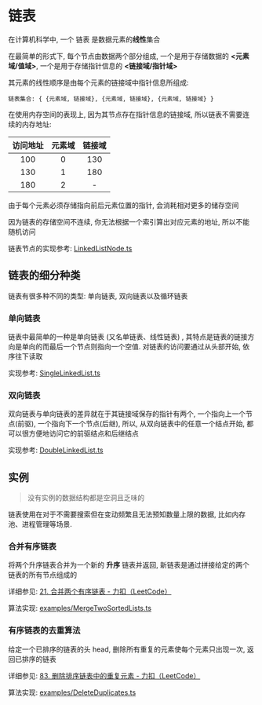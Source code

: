 # 链表

在计算机科学中, 一个 链表 是数据元素的**线性**集合

在最简单的形式下, 每个节点由数据两个部分组成, 一个是用于存储数据的 **<元素域/值域>**, 一个是用于存储指针信息的 **<链接域/指针域>**

其元素的线性顺序是由每个元素的链接域中指针信息所组成:

`链表集合: { {元素域, 链接域}, {元素域, 链接域}, {元素域, 链接域} }`

在使用内存空间的表现上, 因为其节点存在指针信息的链接域, 所以链表不需要连续的内存地址:

| 访问地址 | 元素域 | 链接域 |
| :------: | :----: | :----: |
|   100    |   0    |  130   |
|   130    |   1    |  180   |
|   180    |   2    |   -    |

由于每个元素必须存储指向前后元素位置的指针, 会消耗相对更多的储存空间

因为链表的存储空间不连续, 你无法根据一个索引算出对应元素的地址, 所以不能随机访问

链表节点的实现参考: [LinkedListNode.ts](./LinkedListNode.ts)

## 链表的细分种类

链表有很多种不同的类型: 单向链表, 双向链表以及循环链表

### 单向链表

链表中最简单的一种是单向链表 (又名单链表、线性链表) , 其特点是链表的链接方向是单向的而最后一个节点则指向一个空值. 对链表的访问要通过从头部开始, 依序往下读取

实现参考: [SingleLinkedList.ts](./SingleLinkedList.ts)

### 双向链表

双向链表与单向链表的差异就在于其链接域保存的指针有两个, 一个指向上一个节点(前驱), 一个指向下一个节点(后继), 所以, 从双向链表中的任意一个结点开始, 都可以很方便地访问它的前驱结点和后继结点

实现参考: [DoubleLinkedList.ts](./DoubleLinkedList.ts)

## 实例

> 没有实例的数据结构都是空洞且乏味的

链表使用在对于不需要搜索但在变动频繁且无法预知数量上限的数据, 比如内存池、进程管理等场景.

### 合并有序链表

将两个升序链表合并为一个新的 **升序** 链表并返回, 新链表是通过拼接给定的两个链表的所有节点组成的

详细参见: [21. 合并两个有序链表 - 力扣（LeetCode）](https://leetcode-cn.com/problems/merge-two-sorted-lists/)

算法实现: [examples/MergeTwoSortedLists.ts](./examples/MergeTwoSortedLists.ts)

### 有序链表的去重算法

给定一个已排序的链表的头 head, 删除所有重复的元素使每个元素只出现一次, 返回已排序的链表

详细参见: [83. 删除排序链表中的重复元素 - 力扣（LeetCode）](https://leetcode-cn.com/problems/remove-duplicates-from-sorted-list/)

算法实现: [examples/DeleteDuplicates.ts](./examples/DeleteDuplicates.ts)
